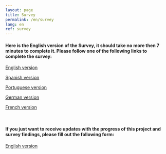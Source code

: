 ```yaml
---
layout: page
title: Survey
permalink: /en/survey
lang: en
ref: survey
---
```


#### Here is the English version of the Survey, it should take no more then 7 minutes to complete it. Please follow one of the following links to complete the survey:

<!--
{% raw %}

 <div class="scratch-preview">
 <iframe src="http://ec2-3-17-144-2.us-east-2.compute.amazonaws.com/index.php/456854?lang=en" width="640" height="800" frameborder="1" marginheight="0" marginwidth="0">
 </iframe>

{% endraw %}
-->

[English version](http://ec2-3-17-144-2.us-east-2.compute.amazonaws.com/index.php/456854?lang=en)

[Spanish version](
http://ec2-3-17-144-2.us-east-2.compute.amazonaws.com/index.php/456854?lang=es)

[Portuguese version](
http://ec2-3-17-144-2.us-east-2.compute.amazonaws.com/index.php/456854?lang=pt-BR)

[German version](
http://ec2-3-17-144-2.us-east-2.compute.amazonaws.com/index.php/456854?lang=de)

[French version](
http://ec2-3-17-144-2.us-east-2.compute.amazonaws.com/index.php/456854?lang=fr)

<br>

#### If you just want to receive updates with the progress of this project and survey findings, please fill out the following form:

[English version](
http://ec2-3-17-144-2.us-east-2.compute.amazonaws.com/index.php/432173?lang=en)
